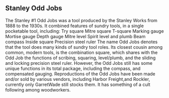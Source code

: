 ## Stanley Odd Jobs

The Stanley #1 Odd Jobs was a tool produced by the Stanley Works from 1888 to the 1930s. It combined features of sundry tools, in a single pocketable tool, including:
Try square
Mitre square
T-square
Marking gauge
Mortise gauge
Depth gauge
Mitre level
Spirit level and plumb
Beam compass
Inside square
Precision steel ruler
The name Odd Jobs denotes that the tool does many kinds of sundry tool roles. Its closest cousin among common, modern tools, is the combination square, which shares with the Odd Job the functions of scribing, squaring, level/plumb, and the sliding and locking precision steel ruler. However, the Odd Jobs still has some unique functions in its total package, including the compass, and compensated gauging.
Reproductions of the Odd Jobs have been made and/or sold by various vendors, including Harbor Freight,and Rockler, currently only GarretWade still stocks them. It has something of a cult following among woodworkers.